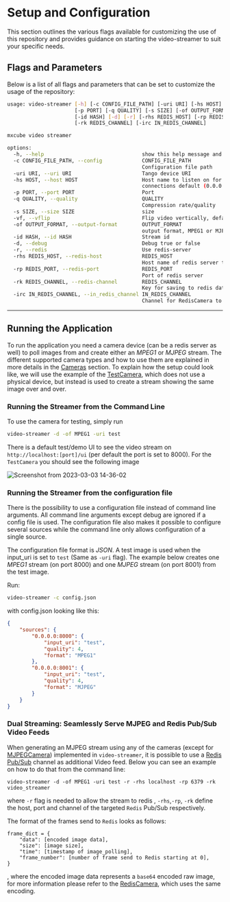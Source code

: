 # Setup and Configuration

This section outlines the various flags available for customizing the use of this repository and provides guidance on starting the video-streamer to suit your specific needs.

## Flags and Parameters

Below is a list of all flags and parameters that can be set to customize the usage of the repository:

```bash
usage: video-streamer [-h] [-c CONFIG_FILE_PATH] [-uri URI] [-hs HOST]
                      [-p PORT] [-q QUALITY] [-s SIZE] [-of OUTPUT_FORMAT]
                      [-id HASH] [-d] [-r] [-rhs REDIS_HOST] [-rp REDIS_PORT]
                      [-rk REDIS_CHANNEL] [-irc IN_REDIS_CHANNEL]

mxcube video streamer

options:
  -h, --help                                show this help message and exit
  -c CONFIG_FILE_PATH, --config             CONFIG_FILE_PATH
                                            Configuration file path
  -uri URI, --uri URI                       Tango device URI
  -hs HOST, --host HOST                     Host name to listen on for incomming client
                                            connections default (0.0.0.0)
  -p PORT, --port PORT                      Port
  -q QUALITY, --quality                     QUALITY
                                            Compression rate/quality
  -s SIZE, --size SIZE                      size
  -vf, --vflip                              Flip video vertically, default False
  -of OUTPUT_FORMAT, --output-format        OUTPUT_FORMAT
                                            output format, MPEG1 or MJPEG
  -id HASH, --id HASH                       Stream id
  -d, --debug                               Debug true or false
  -r, --redis                               Use redis-server
  -rhs REDIS_HOST, --redis-host             REDIS_HOST
                                            Host name of redis server to send to
  -rp REDIS_PORT, --redis-port              REDIS_PORT
                                            Port of redis server
  -rk REDIS_CHANNEL, --redis-channel        REDIS_CHANNEL
                                            Key for saving to redis database
  -irc IN_REDIS_CHANNEL, --in_redis_channel IN_REDIS_CHANNEL
                                            Channel for RedisCamera to listen to

```

---

## Running the Application

To run the application you need a camera device (can be a redis server as well) to poll images from and create either an *MPEG1* or *MJPEG* stream. The different supported camera types and how to use them are explained in more details in the [Cameras](cameras.md) section. To explain how the setup could look like, we will use the example of the [TestCamera](cameras.md#testcamera), which does not use a physical device, but instead is used to create a stream showing the same image over and over. 

### Running the Streamer from the Command Line

To use the camera for testing, simply run 

```bash
video-streamer -d -of MPEG1 -uri test
```

There is a default test/demo UI to see the video stream on `http://localhost:[port]/ui` (per default the port is set to 8000). For the `TestCamera` you should see the following image

![Screenshot from 2023-03-03 14-36-02](https://user-images.githubusercontent.com/4331447/222733892-c7d3af26-26ca-4a3c-b9f4-ab56fc91e390.png)

### Running the Streamer from the configuration file

There is the possibility to use a configuration file instead of command line arguments. All  command line arguments except debug are ignored if a config file is used. The configuration file also makes it possible to configure several sources while the command line only allows  configuration of a single source.

The configuration file format is *JSON*. A test image is used when the input_uri is set to `test` (Same as `-uri` flag). The example below creates one *MPEG1* stream (on port 8000) and one *MJPEG* stream (on port 8001) from the test image.

Run: 

```bash
video-streamer -c config.json
```

with config.json looking like this:

```json
{
    "sources": {
        "0.0.0.0:8000": {
            "input_uri": "test",
            "quality": 4,
            "format": "MPEG1"
        },
        "0.0.0.0:8001": {
            "input_uri": "test",
            "quality": 4,
            "format": "MJPEG"
        }
    }
}
```

### Dual Streaming: Seamlessly Serve MJPEG and Redis Pub/Sub Video Feeds

When generating an MJPEG stream using any of the cameras (except for [MJPEGCamera](cameras.md#mjpegcamera)) implemented in `video-streamer`, it is possible to use a [Redis Pub/Sub](https://redis.io/docs/latest/develop/interact/pubsub/) channel as additional Video feed.
Below you can see an example on how to do that from the command line:
```
video-streamer -d -of MPEG1 -uri test -r -rhs localhost -rp 6379 -rk video_streamer
```

where `-r` flag is needed to allow the stream to redis , `-rhs`,`-rp`, `-rk` define the host, port and channel of the targeted `Redis` Pub/Sub respectively.

The format of the frames send to `Redis` looks as follows:

```
frame_dict = {
    "data": [encoded image data],
    "size": [image size],
    "time": [timestamp of image_polling],
    "frame_number": [number of frame send to Redis starting at 0],
}
```

, where the encoded image data represents a `base64` encoded raw image, for more information please refer to the [RedisCamera](cameras.md#rediscamera), which uses the same encoding.